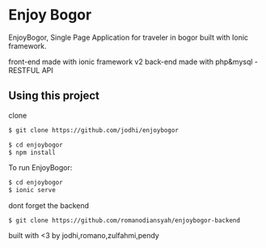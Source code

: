 Enjoy Bogor
=====================


EnjoyBogor, Single Page Application for traveler in bogor built with Ionic framework.




front-end made with ionic framework v2
back-end made with php&mysql - RESTFUL API

## Using this project

clone

```bash
$ git clone https://github.com/jodhi/enjoybogor
```


```bash
$ cd enjoybogor
$ npm install
```
To run EnjoyBogor:
```bash
$ cd enjoybogor
$ ionic serve
```

dont forget the backend
```bach
$ git clone https://github.com/romanodiansyah/enjoybogor-backend
```



built with <3 by jodhi,romano,zulfahmi,pendy

